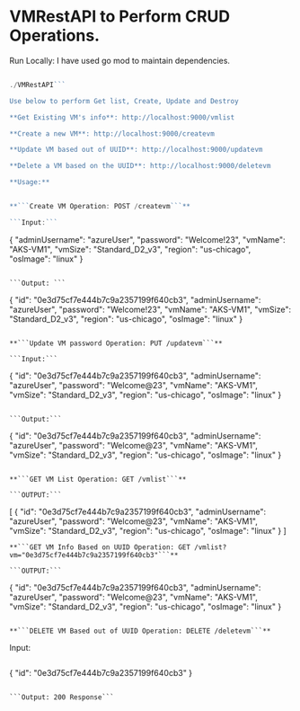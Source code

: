 # VMRestAPI to Perform CRUD Operations.

Run Locally: I have used go mod to maintain dependencies.

```go build

./VMRestAPI```

Use below to perform Get list, Create, Update and Destroy

**Get Existing VM's info**: http://localhost:9000/vmlist

**Create a new VM**: http://localhost:9000/createvm

**Update VM based out of UUID**: http://localhost:9000/updatevm

**Delete a VM based on the UUID**: http://localhost:9000/deletevm

**Usage:**


**```Create VM Operation: POST /createvm```**

```Input:```
```
{
    "adminUsername": "azureUser",
    "password": "Welcome!23",
    "vmName": "AKS-VM1",
    "vmSize": "Standard_D2_v3",
    "region": "us-chicago",
    "osImage": "linux"
  }
```

```Output: ```

```
{
    "id": "0e3d75cf7e444b7c9a2357199f640cb3",
    "adminUsername": "azureUser",
    "password": "Welcome!23",
    "vmName": "AKS-VM1",
    "vmSize": "Standard_D2_v3",
    "region": "us-chicago",
    "osImage": "linux"
}
```

**```Update VM password Operation: PUT /updatevm```**

```Input:```

```
{
    "id": "0e3d75cf7e444b7c9a2357199f640cb3",
    "adminUsername": "azureUser",
    "password": "Welcome@23",
    "vmName": "AKS-VM1",
    "vmSize": "Standard_D2_v3",
    "region": "us-chicago",
    "osImage": "linux"
}
```

```Output:```

```
{
    "id": "0e3d75cf7e444b7c9a2357199f640cb3",
    "adminUsername": "azureUser",
    "password": "Welcome@23",
    "vmName": "AKS-VM1",
    "vmSize": "Standard_D2_v3",
    "region": "us-chicago",
    "osImage": "linux"
}
```

**```GET VM List Operation: GET /vmlist```**

```OUTPUT:```

```
[
    {
        "id": "0e3d75cf7e444b7c9a2357199f640cb3",
        "adminUsername": "azureUser",
        "password": "Welcome@23",
        "vmName": "AKS-VM1",
        "vmSize": "Standard_D2_v3",
        "region": "us-chicago",
        "osImage": "linux"
    }
]
```
**```GET VM Info Based on UUID Operation: GET /vmlist?vm="0e3d75cf7e444b7c9a2357199f640cb3"```**

```OUTPUT:```
```
{
    "id": "0e3d75cf7e444b7c9a2357199f640cb3",
    "adminUsername": "azureUser",
    "password": "Welcome@23",
    "vmName": "AKS-VM1",
    "vmSize": "Standard_D2_v3",
    "region": "us-chicago",
    "osImage": "linux"
}
```

**```DELETE VM Based out of UUID Operation: DELETE /deletevm```**

```
Input:
```
```
{
    "id": "0e3d75cf7e444b7c9a2357199f640cb3"
}
```

```Output: 200 Response```

